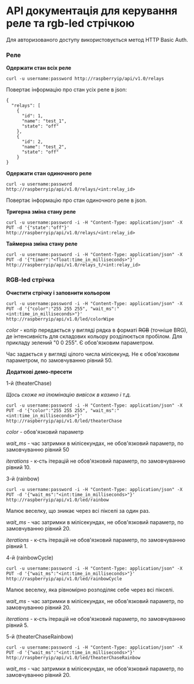 # API документація для керування реле та rgb-led стрічкою

Для авторизованого доступу використовується метод HTTP Basic Auth.

### Реле

**Одержати стан всіх реле**

    curl -u username:password http://raspberryip/api/v1.0/relays
Повертає інформацію про стан усіх реле в json:

    {
      "relays": [
        {
          "id": 1, 
          "name": "test_1", 
          "state": "off"
        }, 
        {
          "id": 2, 
          "name": "test_2", 
          "state": "off"
        }
    }
    
    
**Одержати стан одиночного реле**

    curl -u username:password  http://raspberryip/api/v1.0/relays/<int:relay_id>
    
Повертає інформацію про стан одиночного реле в json.


**Тригерна зміна стану реле**

    curl -u username:password -i -H "Content-Type: application/json" -X PUT -d '{"state":"off"}' http://raspberryip/api/v1.0/relays/<int:relay_id>
    
    
**Таймерна зміна стану реле**

    curl -u username:password -i -H "Content-Type: application/json" -X PUT -d '{"timer":"<float:time_in_milliseconds>"}' http://raspberryip/api/v1.0/relays_t/<int:relay_id>
    
    
### RGB-led стрічка

**Очистити стрічку і заповнити кольором**

    curl -u username:password -i -H "Content-Type: application/json" -X PUT -d '{"color":"255 255 255", "wait_ms":"<int:time_in_milliseconds>"}' http://raspberryip/api/v1.0/led/colorWipe

*color* - колір передається у вигляді рядка в форматі ~~RGB~~ (точніше BRG), де інтенсивність для складових кольору розділюється пробілом. Для прикладу зелений "0 0 255". Є обов'язковим параметром.

Час задається у вигляді цілого числа мілісекунд. Не є обов'язковим параметром, по замовчуванню рівний 50.

**Додаткові демо-пресети**

1-й (theaterChase)

*Щось схоже на ілюмінацію вивісок в казино і т.д.*

    curl -u username:password -i -H "Content-Type: application/json" -X PUT -d '{"color":"255 255 255", "wait_ms":"<int:time_in_milliseconds>"}' http://raspberryip/api/v1.0/led/theaterChase

*color* - обов'язковий параметр

*wait_ms* - час затримки в мілісекундах, не обов'язковий параметр, по замовчуванню рівний 50

*iterations* - к-сть ітерацій не обов'язковий параметр, по замовчуванню рівний 10.


3-й (rainbow) 

    curl -u username:password -i -H "Content-Type: application/json" -X PUT -d '{"wait_ms":"<int:time_in_milliseconds>"}' http://raspberryip/api/v1.0/led/rainbow

Малює веселку, що зникає через всі пікселі за один раз.

*wait_ms* - час затримки в мілісекундах, не обов'язковий параметр, по замовчуванню рівний 20.

*iterations* - к-сть ітерацій не обов'язковий параметр, по замовчуванню рівний 1.


4-й (rainbowCycle)

    curl -u username:password -i -H "Content-Type: application/json" -X PUT -d '{"wait_ms":"<int:time_in_milliseconds>"}' http://raspberryip/api/v1.0/led/rainbowCycle

Малює веселку, яка рівномірно розподіляє себе через всі пікселі.

*wait_ms* - час затримки в мілісекундах, не обов'язковий параметр, по замовчуванню рівний 20.

*iterations* - к-сть ітерацій не обов'язковий параметр, по замовчуванню рівний 5.

5-й (theaterChaseRainbow)

    curl -u username:password -i -H "Content-Type: application/json" -X PUT -d '{"wait_ms":"<int:time_in_milliseconds>"}' http://raspberryip/api/v1.0/led/theaterChaseRainbow


*wait_ms* - час затримки в мілісекундах, не обов'язковий параметр, по замовчуванню рівний 20.
